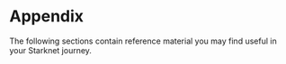 # Appendix

The following sections contain reference material you may find useful in your
Starknet journey.

